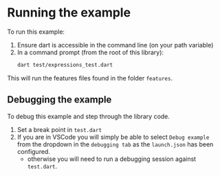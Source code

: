 # Running the example

To run this example:

1. Ensure dart is accessible in the command line (on your path variable)
2. In a command prompt (from the root of this library):
    ```bash
    dart test/expressions_test.dart
    ```
This will run the features files found in the folder `features`.

## Debugging the example

To debug this example and step through the library code.

1. Set a break point in `test.dart`
2. If you are in VSCode you will simply be able to select `Debug example` from the dropdown in the `debugging tab` as the `launch.json` has been configured.
    - otherwise you will need to run a debugging session against `test.dart`.
